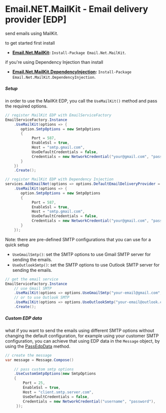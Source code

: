 # Email.NET.MailKit - Email delivery provider [EDP]

send emails using MailKit.

to get started first install
- **[Email.Net.MailKit](https://www.nuget.org/packages/Email.Net.MailKit/):** `Install-Package Email.Net.MailKit`.  

if you're using Dependency Injection than install 
- **[Email.Net.MailKit.DependencyInjection](https://www.nuget.org/packages/Email.Net.MailKit.DependencyInjection/):** `Install-Package Email.Net.MailKit.DependencyInjection`.  


##### Setup
in order to use the MailKit EDP, you call the `UseMailKit()` method and pass the required options.

```csharp
// register MailKit EDP with EmailServiceFactory
EmailServiceFactory.Instance
    .UseMailKit(options => {
       option.SmtpOptions = new SmtpOptions
       {
            Port = 587,
            EnableSsl = true,
            Host = "smtp.gmail.com",
            UseDefaultCredentials = false,
            Credentials = new NetworkCredential("your@gmail.com", "password"),
       }
    })
    .Create();

// register MailKit EDP with Dependency Injection
services.AddEmailNet(options => options.DefaultEmailDeliveryProvider = SmtpEmailDeliveryProvider.Name)
    .UseMailKit(options => {
       option.SmtpOptions = new SmtpOptions
       {
            Port = 587,
            EnableSsl = true,
            Host = "smtp.gmail.com",
            UseDefaultCredentials = false,
            Credentials = new NetworkCredential("your@gmail.com", "password"),
       }
    });
```
Note: there are pre-defined SMTP configurations that you can use for a quick setup

- `UseGmailSmtp()`: set the SMTP options to use Gmail SMTP server for sending the emails.
- `UseOutlookSmtp()`: set the SMTP options to use Outlook SMTP server for sending the emails.

```csharp
// get the email service
EmailServiceFactory.Instance
    // use Gmail SMTP
    .UseMailKit(options => options.UseGmailSmtp("your-email@gmail.com", "password"))
    // or to use Outlook SMTP
    .UseMailKit(options => options.UseOutlookSmtp("your-email@outlook.com", "password"))
    .Create();
```

##### Custom EDP data
what if you want to send the emails using different SMTP options without changing the default configuration, for example using your customer SMTP configuration, you can achieve that using EDP data in the `Message` object, by using the [PassEdpData](https://github.com/YoussefSell/Email.Net/wiki/Message#passedpdata) method.

```csharp
// create the message
var message = Message.Compose()
    
    // pass custom smtp options
    .UseCustomSmtpOptions(new SmtpOptions
    {
        Port = 25,
        EnableSsl = true,
        Host = "client.smtp.server.com",
        UseDefaultCredentials = false,
        Credentials = new NetworkCredential("username", "password"),
     });
```
